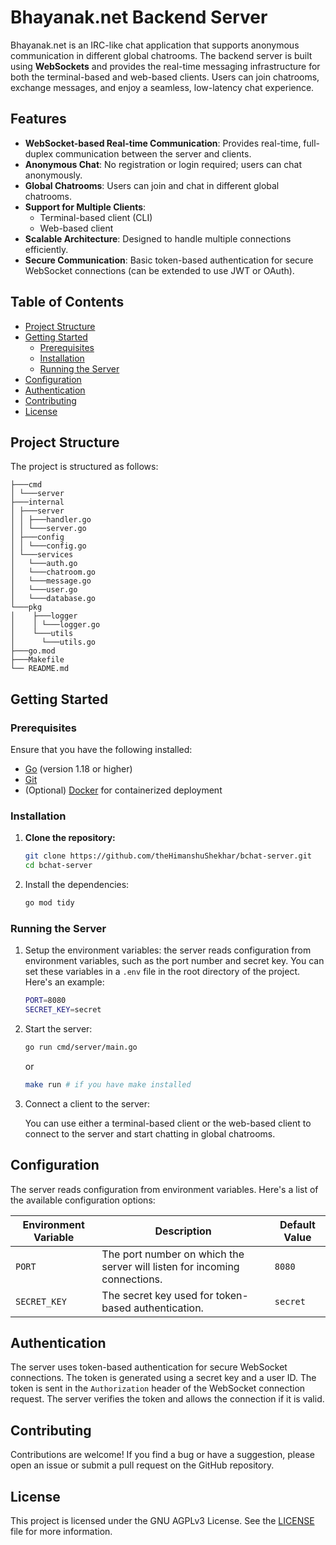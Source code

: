 # Bhayanak.net Backend Server

Bhayanak.net is an IRC-like chat application that supports anonymous communication in different global chatrooms. The backend server is built using **WebSockets** and provides the real-time messaging infrastructure for both the terminal-based and web-based clients. Users can join chatrooms, exchange messages, and enjoy a seamless, low-latency chat experience.

## Features

- **WebSocket-based Real-time Communication**: Provides real-time, full-duplex communication between the server and clients.
- **Anonymous Chat**: No registration or login required; users can chat anonymously.
- **Global Chatrooms**: Users can join and chat in different global chatrooms.
- **Support for Multiple Clients**:
  - Terminal-based client (CLI)
  - Web-based client
- **Scalable Architecture**: Designed to handle multiple connections efficiently.
- **Secure Communication**: Basic token-based authentication for secure WebSocket connections (can be extended to use JWT or OAuth).

## Table of Contents

- [Project Structure](#project-structure)
- [Getting Started](#getting-started)
  - [Prerequisites](#prerequisites)
  - [Installation](#installation)
  - [Running the Server](#running-the-server)
- [Configuration](#configuration)
- [Authentication](#authentication)
- [Contributing](#contributing)
- [License](#license)

## Project Structure

The project is structured as follows:

```
├───cmd
│ └───server
├───internal
│ ├───server
│ │ ├───handler.go
│ │ └───server.go
│ ├───config
│ │ └───config.go
│ └───services
│   └───auth.go
│   └───chatroom.go
│   └───message.go
│   └───user.go
│   └───database.go
└───pkg
│    ├───logger
│    │ └───logger.go
│    └───utils
│      └───utils.go
├───go.mod
├───Makefile
└── README.md
```

## Getting Started

### Prerequisites

Ensure that you have the following installed:

- [Go](https://golang.org/doc/install) (version 1.18 or higher)
- [Git](https://git-scm.com/)
- (Optional) [Docker](https://www.docker.com/) for containerized deployment

### Installation

1. **Clone the repository:**

   ```bash
   git clone https://github.com/theHimanshuShekhar/bchat-server.git
   cd bchat-server
   ```

2. Install the dependencies:

   ```bash
   go mod tidy
   ```

### Running the Server

1. Setup the environment variables:
   the server reads configuration from environment variables, such as the port number and secret key. You can set these variables in a `.env` file in the root directory of the project. Here's an example:

   ```bash
   PORT=8080
   SECRET_KEY=secret
   ```

2. Start the server:

   ```bash
   go run cmd/server/main.go
   ```

   or

   ```bash
   make run # if you have make installed
   ```

3. Connect a client to the server:

   You can use either a terminal-based client or the web-based client to connect to the server and start chatting in global chatrooms.

## Configuration

The server reads configuration from environment variables. Here's a list of the available configuration options:

| Environment Variable | Description                                                               | Default Value |
| -------------------- | ------------------------------------------------------------------------- | ------------- |
| `PORT`               | The port number on which the server will listen for incoming connections. | `8080`        |
| `SECRET_KEY`         | The secret key used for token-based authentication.                       | `secret`      |

## Authentication

The server uses token-based authentication for secure WebSocket connections. The token is generated using a secret key and a user ID. The token is sent in the `Authorization` header of the WebSocket connection request. The server verifies the token and allows the connection if it is valid.

## Contributing

Contributions are welcome! If you find a bug or have a suggestion, please open an issue or submit a pull request on the GitHub repository.

## License

This project is licensed under the GNU AGPLv3 License. See the [LICENSE](LICENSE) file for more information.
